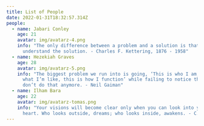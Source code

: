 ```yaml
---
title: List of People
date: 2022-01-31T18:32:57.314Z
people:
  - name: Jabari Conley
    age: 21
    avatar: img/avatarz-4.png
    info: "The only difference between a problem and a solution is that people
      understand the solution. - Charles F. Kettering, 1876 - 1958"
  - name: Hezekiah Graves
    age: 28
    avatar: img/avatarz-5.png
    info: "The biggest problem we run into is going, ‘This is who I am, this is
      what I’m like, this is how I function’ while failing to notice that you
      don’t do that anymore. - Neil Gaiman"
  - name: Ilham Bara
    age: 22
    avatar: img/avatarz-tomas.png
    info: "Your visions will become clear only when you can look into your own
      heart. Who looks outside, dreams; who looks inside, awakens. - C.G. Jung"
---
```

